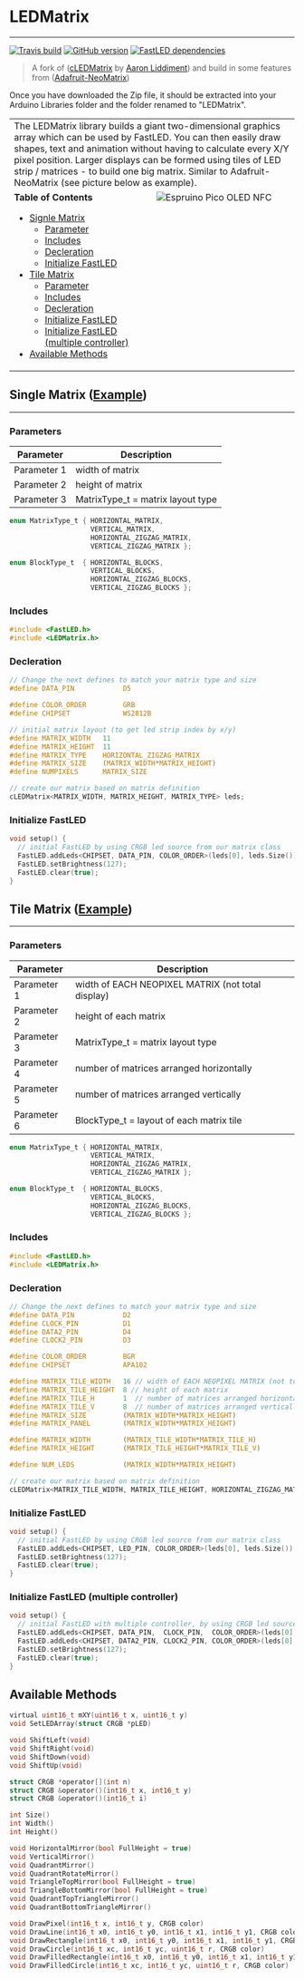 
# LEDMatrix
------------
[![Travis build](https://img.shields.io/travis/Jorgen-VikingGod/LEDMatrix.svg)](https://travis-ci.org/Jorgen-VikingGod/LEDMatrix) 
[![GitHub version](https://img.shields.io/github/release/Jorgen-VikingGod/LEDMatrix.svg)](https://github.com/Jorgen-VikingGod/LEDMatrix/releases/latest) 
[![FastLED dependencies](https://img.shields.io/badge/dependencies-FastLED-blue.svg)](https://github.com/FastLED/FastLED) 

> A fork of ([cLEDMatrix](https://github.com/AaronLiddiment/LEDMatrix) by [Aaron Liddiment](https://github.com/AaronLiddiment)) and build in some features from ([Adafruit-NeoMatrix](https://github.com/adafruit/Adafruit_NeoMatrix))

Once you have downloaded the Zip file, it should be extracted into your Arduino Libraries folder and the folder renamed to "LEDMatrix".

<table>
  <tr>
    <td colspan="2">
      The LEDMatrix library builds a giant two-dimensional graphics array which can be used by FastLED. You can then easily draw shapes, text and animation without having to calculate every X/Y pixel position. Larger displays can be formed using tiles of LED strip / matrices - to build one big matrix. Similar to Adafruit-NeoMatrix (see picture below as example).
    </td>
  </tr>
  <tr style="vertical-align: top;">
    <td width="50%">
      <strong>Table of Contents</strong>
      <ul>
      <li><a href="#single-matrix-example">Signle Matrix</a>
          <ul>
            <li><a href="#parameters">Parameter</a></li>
            <li><a href="#includes">Includes</a></li>
            <li><a href="#decleration">Decleration</a></li>
            <li><a href="#initialize-fastled">Initialize FastLED</a></li>
          </ul>
        </li>
        <li><a href="#tile-matrix-example">Tile Matrix</a>
          <ul>
            <li><a href="#parameters-1">Parameter</a></li>
            <li><a href="#includes-1">Includes</a></li>
            <li><a href="#decleration-1">Decleration</a></li>
            <li><a href="#initialize-fastled-1">Initialize FastLED</a></li>
            <li><a href="#initialize-fastled-multiple-controller">Initialize FastLED (multiple controller)</a></li>
          </ul>
        </li>
        <li><a href="#available-methods">Available Methods</a></li>
        </li>
      </ul>
    </td>
    <td>
      <img src="https://cdn-learn.adafruit.com/assets/assets/000/010/704/medium640/leds_hairy.png?1377844757" alt="Espruino Pico OLED NFC" />
    </td>
  </tr>
</table>

## Single Matrix ([Example](examples/MatrixExample1/MatrixExample1.ino))
----------------------------------------------------------------
### Parameters
| Parameter    | Description                                 |
| ------------ |---------------------------------------------|
| Parameter 1  | width of matrix                             |
| Parameter 2  | height of matrix                            |
| Parameter 3  | MatrixType_t = matrix layout type           |

```c
enum MatrixType_t { HORIZONTAL_MATRIX,
                    VERTICAL_MATRIX,
                    HORIZONTAL_ZIGZAG_MATRIX,
                    VERTICAL_ZIGZAG_MATRIX };

enum BlockType_t  { HORIZONTAL_BLOCKS,
                    VERTICAL_BLOCKS,
                    HORIZONTAL_ZIGZAG_BLOCKS,
                    VERTICAL_ZIGZAG_BLOCKS };
```

### Includes
```c
#include <FastLED.h>
#include <LEDMatrix.h>
```

### Decleration
```c
// Change the next defines to match your matrix type and size
#define DATA_PIN            D5

#define COLOR_ORDER         GRB
#define CHIPSET             WS2812B

// initial matrix layout (to get led strip index by x/y)
#define MATRIX_WIDTH   11
#define MATRIX_HEIGHT  11
#define MATRIX_TYPE    HORIZONTAL_ZIGZAG_MATRIX
#define MATRIX_SIZE    (MATRIX_WIDTH*MATRIX_HEIGHT)
#define NUMPIXELS      MATRIX_SIZE

// create our matrix based on matrix definition
cLEDMatrix<MATRIX_WIDTH, MATRIX_HEIGHT, MATRIX_TYPE> leds;
```

### Initialize FastLED
```c
void setup() {
  // initial FastLED by using CRGB led source from our matrix class
  FastLED.addLeds<CHIPSET, DATA_PIN, COLOR_ORDER>(leds[0], leds.Size()).setCorrection(TypicalSMD5050);
  FastLED.setBrightness(127);
  FastLED.clear(true);
}
```


## Tile Matrix ([Example](examples/MatrixTilesExample/MatrixTilesExample.ino))
----------------------------------------------------------------
### Parameters
| Parameter    | Description                                       |
| ------------ |---------------------------------------------------|
| Parameter 1  | width of EACH NEOPIXEL MATRIX (not total display) |
| Parameter 2  | height of each matrix                             |
| Parameter 3  | MatrixType_t = matrix layout type                 |
| Parameter 4  | number of matrices arranged horizontally          |
| Parameter 5  | number of matrices arranged vertically            |
| Parameter 6  | BlockType_t = layout of each matrix tile          |

```c
enum MatrixType_t { HORIZONTAL_MATRIX,
                    VERTICAL_MATRIX,
                    HORIZONTAL_ZIGZAG_MATRIX,
                    VERTICAL_ZIGZAG_MATRIX };

enum BlockType_t  { HORIZONTAL_BLOCKS,
                    VERTICAL_BLOCKS,
                    HORIZONTAL_ZIGZAG_BLOCKS,
                    VERTICAL_ZIGZAG_BLOCKS };
```

### Includes
```c
#include <FastLED.h>
#include <LEDMatrix.h>
```

### Decleration
```c
// Change the next defines to match your matrix type and size
#define DATA_PIN            D2
#define CLOCK_PIN           D1
#define DATA2_PIN           D4
#define CLOCK2_PIN          D3

#define COLOR_ORDER         BGR
#define CHIPSET             APA102

#define MATRIX_TILE_WIDTH   16 // width of EACH NEOPIXEL MATRIX (not total display)
#define MATRIX_TILE_HEIGHT  8 // height of each matrix
#define MATRIX_TILE_H       1  // number of matrices arranged horizontally
#define MATRIX_TILE_V       8  // number of matrices arranged vertically
#define MATRIX_SIZE         (MATRIX_WIDTH*MATRIX_HEIGHT)
#define MATRIX_PANEL        (MATRIX_WIDTH*MATRIX_HEIGHT)

#define MATRIX_WIDTH        (MATRIX_TILE_WIDTH*MATRIX_TILE_H)
#define MATRIX_HEIGHT       (MATRIX_TILE_HEIGHT*MATRIX_TILE_V)

#define NUM_LEDS            (MATRIX_WIDTH*MATRIX_HEIGHT)

// create our matrix based on matrix definition
cLEDMatrix<MATRIX_TILE_WIDTH, MATRIX_TILE_HEIGHT, HORIZONTAL_ZIGZAG_MATRIX, MATRIX_TILE_H, MATRIX_TILE_V, VERTICAL_BLOCKS> leds;
```

### Initialize FastLED
```c
void setup() {
  // initial FastLED by using CRGB led source from our matrix class
  FastLED.addLeds<CHIPSET, LED_PIN, COLOR_ORDER>(leds[0], leds.Size());
  FastLED.setBrightness(127);
  FastLED.clear(true);
}
```

### Initialize FastLED (multiple controller)
```c
void setup() {
  // initial FastLED with multiple controller, by using CRGB led source from each matrix panal  
  FastLED.addLeds<CHIPSET, DATA_PIN,  CLOCK_PIN,  COLOR_ORDER>(leds[0], 0,             leds.Size()/2).setCorrection(TypicalSMD5050);
  FastLED.addLeds<CHIPSET, DATA2_PIN, CLOCK2_PIN, COLOR_ORDER>(leds[0], leds.Size()/2, leds.Size()/2).setCorrection(TypicalSMD5050);
  FastLED.setBrightness(127);
  FastLED.clear(true);
}
```

## Available Methods
```c
virtual uint16_t mXY(uint16_t x, uint16_t y)
void SetLEDArray(struct CRGB *pLED)

void ShiftLeft(void)
void ShiftRight(void)
void ShiftDown(void)
void ShiftUp(void)

struct CRGB *operator[](int n)
struct CRGB &operator()(int16_t x, int16_t y)
struct CRGB &operator()(int16_t i)

int Size()
int Width()
int Height()

void HorizontalMirror(bool FullHeight = true)
void VerticalMirror()
void QuadrantMirror()
void QuadrantRotateMirror()
void TriangleTopMirror(bool FullHeight = true)
void TriangleBottomMirror(bool FullHeight = true)
void QuadrantTopTriangleMirror()
void QuadrantBottomTriangleMirror()

void DrawPixel(int16_t x, int16_t y, CRGB color)
void DrawLine(int16_t x0, int16_t y0, int16_t x1, int16_t y1, CRGB color)
void DrawRectangle(int16_t x0, int16_t y0, int16_t x1, int16_t y1, CRGB color)
void DrawCircle(int16_t xc, int16_t yc, uint16_t r, CRGB color)
void DrawFilledRectangle(int16_t x0, int16_t y0, int16_t x1, int16_t y1, CRGB color)
void DrawFilledCircle(int16_t xc, int16_t yc, uint16_t r, CRGB color)
```
